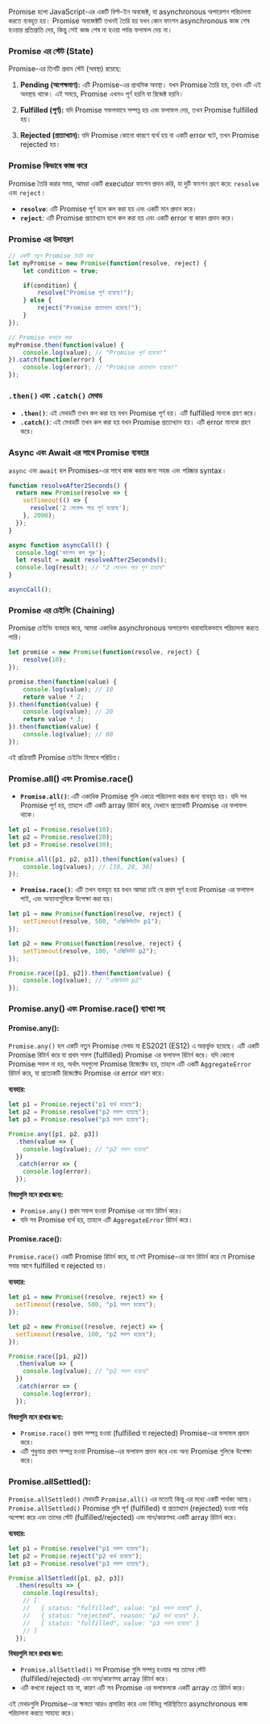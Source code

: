 Promise হলো JavaScript-এর একটি বিল্ট-ইন অবজেক্ট, যা asynchronous অপারেশন পরিচালনা করতে ব্যবহৃত হয়। Promise অবজেক্টটি তখনই তৈরি হয় যখন কোন ফাংশন asynchronous কাজ শেষ হওয়ার প্রতিশ্রুতি দেয়, কিন্তু সেই কাজ শেষ না হওয়া পর্যন্ত ফলাফল দেয় না।

### Promise এর স্টেট (State)

Promise-এর তিনটি প্রধান স্টেট (অবস্থা) রয়েছে:

1. **Pending (অপেক্ষমাণ):** এটি Promise-এর প্রাথমিক অবস্থা। যখন Promise তৈরি হয়, তখন এটি এই অবস্থায় থাকে। এই সময়ে, Promise এখনও পূর্ণ হয়নি বা রিজেক্ট হয়নি।

2. **Fulfilled (পূর্ণ):** যদি Promise সফলভাবে সম্পন্ন হয় এবং ফলাফল দেয়, তখন Promise fulfilled হয়।

3. **Rejected (প্রত্যাখ্যান):** যদি Promise কোনো কারণে ব্যর্থ হয় বা একটি error ঘটে, তখন Promise rejected হয়।

### Promise কিভাবে কাজ করে

Promise তৈরি করার সময়, আমরা একটি executor ফাংশন প্রদান করি, যা দুটি ফাংশন গ্রহণ করে: `resolve` এবং `reject`।

- **`resolve`**: এটি Promise পূর্ণ হলে কল করা হয় এবং একটি মান প্রদান করে।
- **`reject`**: এটি Promise প্রত্যাখ্যান হলে কল করা হয় এবং একটি error বা কারন প্রদান করে।

### Promise এর উদাহরণ

```javascript
// একটি নতুন Promise তৈরি করা
let myPromise = new Promise(function(resolve, reject) {
    let condition = true;

    if(condition) {
        resolve("Promise পূর্ণ হয়েছে!");
    } else {
        reject("Promise প্রত্যাখ্যান হয়েছে!");
    }
});

// Promise ব্যবহার করা
myPromise.then(function(value) {
    console.log(value); // "Promise পূর্ণ হয়েছে!"
}).catch(function(error) {
    console.log(error); // "Promise প্রত্যাখ্যান হয়েছে!"
});
```

### `.then()` এবং `.catch()` মেথড

- **`.then()`**: এই মেথডটি তখন কল করা হয় যখন Promise পূর্ণ হয়। এটি fulfilled মানকে গ্রহণ করে।
- **`.catch()`**: এই মেথডটি তখন কল করা হয় যখন Promise প্রত্যাখ্যান হয়। এটি error মানকে গ্রহণ করে।

### Async এবং Await এর সাথে Promise ব্যবহার

`async` এবং `await` হল Promises-এর সাথে কাজ করার জন্য সহজ এবং পরিষ্কার syntax।

```javascript
function resolveAfter2Seconds() {
  return new Promise(resolve => {
    setTimeout(() => {
      resolve('2 সেকেন্ড পরে পূর্ণ হয়েছে');
    }, 2000);
  });
}

async function asyncCall() {
  console.log('ফাংশন কল শুরু');
  let result = await resolveAfter2Seconds();
  console.log(result); // "2 সেকেন্ড পরে পূর্ণ হয়েছে"
}

asyncCall();
```

### Promise এর চেইনিং (Chaining)

Promise চেইনিং ব্যবহার করে, আমরা একাধিক asynchronous অপারেশন ধারাবাহিকভাবে পরিচালনা করতে পারি।

```javascript
let promise = new Promise(function(resolve, reject) {
    resolve(10);
});

promise.then(function(value) {
    console.log(value); // 10
    return value * 2;
}).then(function(value) {
    console.log(value); // 20
    return value * 3;
}).then(function(value) {
    console.log(value); // 60
});
```

এই প্রক্রিয়াটি Promise চেইনিং হিসাবে পরিচিত।

### Promise.all() এবং Promise.race()

- **`Promise.all()`**: এটি একাধিক Promise গুলি একত্রে পরিচালনা করার জন্য ব্যবহৃত হয়। যদি সব Promise পূর্ণ হয়, তাহলে এটি একটি array রিটার্ন করে, যেখানে প্রত্যেকটি Promise এর ফলাফল থাকে।

```javascript
let p1 = Promise.resolve(10);
let p2 = Promise.resolve(20);
let p3 = Promise.resolve(30);

Promise.all([p1, p2, p3]).then(function(values) {
    console.log(values); // [10, 20, 30]
});
```

- **`Promise.race()`**: এটি তখন ব্যবহৃত হয় যখন আমরা চাই যে প্রথম পূর্ণ হওয়া Promise এর ফলাফল পাই, এবং অন্যান্যগুলিকে উপেক্ষা করা হয়।

```javascript
let p1 = new Promise(function(resolve, reject) {
    setTimeout(resolve, 500, "এক্সিকিউটেড p1");
});

let p2 = new Promise(function(resolve, reject) {
    setTimeout(resolve, 100, "এক্সিকিউট p2");
});

Promise.race([p1, p2]).then(function(value) {
    console.log(value); // "এক্সিকিউট p2"
});
```

### Promise.any() এবং Promise.race() ব্যাখ্যা সহ

#### **Promise.any():**

`Promise.any()` হল একটি নতুন Promise মেথড যা ES2021 (ES12) এ অন্তর্ভুক্ত হয়েছে। এটি একটি Promise রিটার্ন করে যা প্রথম সফল (fulfilled) Promise এর ফলাফল রিটার্ন করে। যদি কোনো Promise সফল না হয়, অর্থাৎ সবগুলো Promise রিজেক্টেড হয়, তাহলে এটি একটি `AggregateError` রিটার্ন করে, যা প্রত্যেকটি রিজেক্টেড Promise এর error ধারণ করে।

**ব্যবহার:**

```javascript
let p1 = Promise.reject("p1 ব্যর্থ হয়েছে");
let p2 = Promise.resolve("p2 সফল হয়েছে");
let p3 = Promise.resolve("p3 সফল হয়েছে");

Promise.any([p1, p2, p3])
  .then(value => {
    console.log(value); // "p2 সফল হয়েছে"
  })
  .catch(error => {
    console.log(error);
  });
```

**বিষয়গুলি মনে রাখার জন্য:**

- `Promise.any()` প্রথম সফল হওয়া Promise এর মান রিটার্ন করে।
- যদি সব Promise ব্যর্থ হয়, তাহলে এটি `AggregateError` রিটার্ন করে।

#### **Promise.race():**

`Promise.race()` একটি Promise রিটার্ন করে, যা সেই Promise-এর মান রিটার্ন করে যে Promise সবার আগে fulfilled বা rejected হয়।

**ব্যবহার:**

```javascript
let p1 = new Promise((resolve, reject) => {
  setTimeout(resolve, 500, "p1 সফল হয়েছে");
});

let p2 = new Promise((resolve, reject) => {
  setTimeout(resolve, 100, "p2 সফল হয়েছে");
});

Promise.race([p1, p2])
  .then(value => {
    console.log(value); // "p2 সফল হয়েছে"
  })
  .catch(error => {
    console.log(error);
  });
```

**বিষয়গুলি মনে রাখার জন্য:**

- `Promise.race()` প্রথম সম্পন্ন হওয়া (fulfilled বা rejected) Promise-এর ফলাফল প্রদান করে।
- এটি শুধুমাত্র প্রথম সম্পন্ন হওয়া Promise-এর ফলাফল প্রদান করে এবং অন্য Promise গুলিকে উপেক্ষা করে।

### **Promise.allSettled():**

`Promise.allSettled()` মেথডটি `Promise.all()` এর মতোই কিন্তু এর মধ্যে একটি পার্থক্য আছে। `Promise.allSettled()` Promise গুলি পূর্ণ (fulfilled) বা প্রত্যাখ্যান (rejected) হওয়া পর্যন্ত অপেক্ষা করে এবং তাদের স্টেট (fulfilled/rejected) এবং মান/কারণসহ একটি array রিটার্ন করে।

**ব্যবহার:**

```javascript
let p1 = Promise.resolve("p1 সফল হয়েছে");
let p2 = Promise.reject("p2 ব্যর্থ হয়েছে");
let p3 = Promise.resolve("p3 সফল হয়েছে");

Promise.allSettled([p1, p2, p3])
  .then(results => {
    console.log(results);
    // [
    //   { status: "fulfilled", value: "p1 সফল হয়েছে" },
    //   { status: "rejected", reason: "p2 ব্যর্থ হয়েছে" },
    //   { status: "fulfilled", value: "p3 সফল হয়েছে" }
    // ]
  });
```

**বিষয়গুলি মনে রাখার জন্য:**

- `Promise.allSettled()` সব Promise গুলি সম্পন্ন হওয়ার পর তাদের স্টেট (fulfilled/rejected) এবং মান/কারণসহ array রিটার্ন করে।
- এটি কখনো reject হয় না, কারণ এটি সব Promise এর ফলাফলকে একটি array তে রিটার্ন করে।

এই মেথডগুলি Promise-এর ক্ষমতা আরও প্রসারিত করে এবং বিভিন্ন পরিস্থিতিতে asynchronous কাজ পরিচালনা করতে সাহায্য করে।
